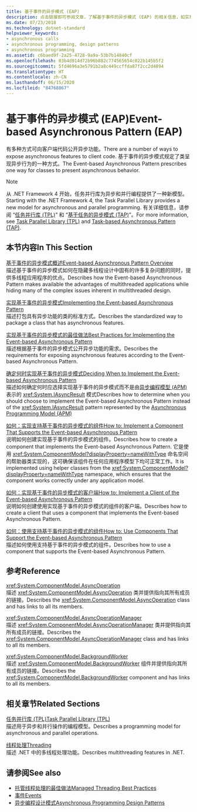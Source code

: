 ```yaml
---
title: 基于事件的异步模式 (EAP)
description: 点击链接即可参阅文章，了解基于事件的异步模式 (EAP) 的相关信息，如实现、最佳做法、实现 EAP 客户端等。
ms.date: 07/23/2018
ms.technology: dotnet-standard
helpviewer_keywords:
- asynchronous calls
- asynchronous programming, design patterns
- asynchronous programming
ms.assetid: c6baed9f-2a25-4728-9a9a-53b7b14840cf
ms.openlocfilehash: 03b4d914d72b96b882c774565654c022b145b5f2
ms.sourcegitcommit: 5fd4696a3e5791b2a8c449ccffda87f2cc2d4894
ms.translationtype: HT
ms.contentlocale: zh-CN
ms.lasthandoff: 06/15/2020
ms.locfileid: "84768867"
---
```

# <a name="event-based-asynchronous-pattern-eap"></a><span data-ttu-id="cb800-103">基于事件的异步模式 (EAP)</span><span class="sxs-lookup"><span data-stu-id="cb800-103">Event-based Asynchronous Pattern (EAP)</span></span>

<span data-ttu-id="cb800-104">有多种方式可向客户端代码公开异步功能。</span><span class="sxs-lookup"><span data-stu-id="cb800-104">There are a number of ways to expose asynchronous features to client code.</span></span> <span data-ttu-id="cb800-105">基于事件的异步模式规定了类呈现异步行为的一种方式。</span><span class="sxs-lookup"><span data-stu-id="cb800-105">The Event-based Asynchronous Pattern prescribes one way for classes to present asynchronous behavior.</span></span>  
  
> [!NOTE]
> <span data-ttu-id="cb800-106">从 .NET Framework 4 开始，任务并行库为异步和并行编程提供了一种新模型。</span><span class="sxs-lookup"><span data-stu-id="cb800-106">Starting with the .NET Framework 4, the Task Parallel Library provides a new model for asynchronous and parallel programming.</span></span> <span data-ttu-id="cb800-107">有关详细信息，请参阅 “[任务并行库 (TPL)](../parallel-programming/task-parallel-library-tpl.md)” 和 “[基于任务的异步模式 (TAP)](task-based-asynchronous-pattern-tap.md)”。</span><span class="sxs-lookup"><span data-stu-id="cb800-107">For more information, see [Task Parallel Library (TPL)](../parallel-programming/task-parallel-library-tpl.md) and [Task-based Asynchronous Pattern (TAP)](task-based-asynchronous-pattern-tap.md).</span></span>
  
## <a name="in-this-section"></a><span data-ttu-id="cb800-108">本节内容</span><span class="sxs-lookup"><span data-stu-id="cb800-108">In This Section</span></span>

 [<span data-ttu-id="cb800-109">基于事件的异步模式概述</span><span class="sxs-lookup"><span data-stu-id="cb800-109">Event-based Asynchronous Pattern Overview</span></span>](event-based-asynchronous-pattern-overview.md)  
 <span data-ttu-id="cb800-110">描述基于事件的异步模式如何在隐藏多线程设计中固有的许多复杂问题的同时，提供多线程应用程序的优点。</span><span class="sxs-lookup"><span data-stu-id="cb800-110">Describes how the Event-based Asynchronous Pattern makes available the advantages of multithreaded applications while hiding many of the complex issues inherent in multithreaded design.</span></span>  
  
 [<span data-ttu-id="cb800-111">实现基于事件的异步模式</span><span class="sxs-lookup"><span data-stu-id="cb800-111">Implementing the Event-based Asynchronous Pattern</span></span>](implementing-the-event-based-asynchronous-pattern.md)  
 <span data-ttu-id="cb800-112">描述打包具有异步功能的类的标准方式。</span><span class="sxs-lookup"><span data-stu-id="cb800-112">Describes the standardized way to package a class that has asynchronous features.</span></span>  
  
 [<span data-ttu-id="cb800-113">实现基于事件的异步模式的最佳做法</span><span class="sxs-lookup"><span data-stu-id="cb800-113">Best Practices for Implementing the Event-based Asynchronous Pattern</span></span>](best-practices-for-implementing-the-event-based-asynchronous-pattern.md)  
 <span data-ttu-id="cb800-114">描述根据基于事件的异步模式公开异步功能的需求。</span><span class="sxs-lookup"><span data-stu-id="cb800-114">Describes the requirements for exposing asynchronous features according to the Event-based Asynchronous Pattern.</span></span>  
  
 [<span data-ttu-id="cb800-115">确定何时实现基于事件的异步模式</span><span class="sxs-lookup"><span data-stu-id="cb800-115">Deciding When to Implement the Event-based Asynchronous Pattern</span></span>](deciding-when-to-implement-the-event-based-asynchronous-pattern.md)  
 <span data-ttu-id="cb800-116">描述如何确定何时应选择实现基于事件的异步模式而不是由[异步编程模型 (APM)](asynchronous-programming-model-apm.md) 表示的 <xref:System.IAsyncResult> 模式</span><span class="sxs-lookup"><span data-stu-id="cb800-116">Describes how to determine when you should choose to implement the Event-based Asynchronous Pattern instead of the <xref:System.IAsyncResult> pattern represented by the [Asynchronous Programming Model (APM)](asynchronous-programming-model-apm.md)</span></span>
  
 [<span data-ttu-id="cb800-117">如何：实现支持基于事件的异步模式的组件</span><span class="sxs-lookup"><span data-stu-id="cb800-117">How to: Implement a Component That Supports the Event-based Asynchronous Pattern</span></span>](component-that-supports-the-event-based-asynchronous-pattern.md)  
 <span data-ttu-id="cb800-118">说明如何创建实现基于事件的异步模式的组件。</span><span class="sxs-lookup"><span data-stu-id="cb800-118">Describes how to create a component that implements the Event-based Asynchronous Pattern.</span></span> <span data-ttu-id="cb800-119">它是使用 <xref:System.ComponentModel?displayProperty=nameWithType> 命名空间的帮助器类实现的，这可确保该组件在任何应用程序模型下均可正常工作。</span><span class="sxs-lookup"><span data-stu-id="cb800-119">It is implemented using helper classes from the <xref:System.ComponentModel?displayProperty=nameWithType> namespace, which ensures that the component works correctly under any application model.</span></span>  

 [<span data-ttu-id="cb800-120">如何：实现基于事件的异步模式的客户端</span><span class="sxs-lookup"><span data-stu-id="cb800-120">How to: Implement a Client of the Event-based Asynchronous Pattern</span></span>](how-to-implement-a-client-of-the-event-based-asynchronous-pattern.md)  
 <span data-ttu-id="cb800-121">说明如何创建使用实现基于事件的异步模式的组件的客户端。</span><span class="sxs-lookup"><span data-stu-id="cb800-121">Describes how to create a client that uses a component that implements the Event-based Asynchronous Pattern.</span></span>
  
 [<span data-ttu-id="cb800-122">如何：使用支持基于事件的异步模式的组件</span><span class="sxs-lookup"><span data-stu-id="cb800-122">How to: Use Components That Support the Event-based Asynchronous Pattern</span></span>](how-to-use-components-that-support-the-event-based-asynchronous-pattern.md)  
 <span data-ttu-id="cb800-123">描述如何使用支持基于事件的异步模式的组件。</span><span class="sxs-lookup"><span data-stu-id="cb800-123">Describes how to use a component that supports the Event-based Asynchronous Pattern.</span></span>  
  
## <a name="reference"></a><span data-ttu-id="cb800-124">参考</span><span class="sxs-lookup"><span data-stu-id="cb800-124">Reference</span></span>

 <xref:System.ComponentModel.AsyncOperation>  
 <span data-ttu-id="cb800-125">描述 <xref:System.ComponentModel.AsyncOperation> 类并提供指向其所有成员的链接。</span><span class="sxs-lookup"><span data-stu-id="cb800-125">Describes the <xref:System.ComponentModel.AsyncOperation> class and has links to all its members.</span></span>  
  
 <xref:System.ComponentModel.AsyncOperationManager>  
 <span data-ttu-id="cb800-126">描述 <xref:System.ComponentModel.AsyncOperationManager> 类并提供指向其所有成员的链接。</span><span class="sxs-lookup"><span data-stu-id="cb800-126">Describes the <xref:System.ComponentModel.AsyncOperationManager> class and has links to all its members.</span></span>  
  
 <xref:System.ComponentModel.BackgroundWorker>  
 <span data-ttu-id="cb800-127">描述 <xref:System.ComponentModel.BackgroundWorker> 组件并提供指向其所有成员的链接。</span><span class="sxs-lookup"><span data-stu-id="cb800-127">Describes the <xref:System.ComponentModel.BackgroundWorker> component and has links to all its members.</span></span>  
  
## <a name="related-sections"></a><span data-ttu-id="cb800-128">相关章节</span><span class="sxs-lookup"><span data-stu-id="cb800-128">Related Sections</span></span>

 [<span data-ttu-id="cb800-129">任务并行库 (TPL)</span><span class="sxs-lookup"><span data-stu-id="cb800-129">Task Parallel Library (TPL)</span></span>](../parallel-programming/task-parallel-library-tpl.md)  
 <span data-ttu-id="cb800-130">描述用于异步和并行操作的编程模型。</span><span class="sxs-lookup"><span data-stu-id="cb800-130">Describes a programming model for asynchronous and parallel operations.</span></span>  
  
 [<span data-ttu-id="cb800-131">线程处理</span><span class="sxs-lookup"><span data-stu-id="cb800-131">Threading</span></span>](../threading/index.md)  
 <span data-ttu-id="cb800-132">描述 .NET 中的多线程处理功能。</span><span class="sxs-lookup"><span data-stu-id="cb800-132">Describes multithreading features in .NET.</span></span>  
  
## <a name="see-also"></a><span data-ttu-id="cb800-133">请参阅</span><span class="sxs-lookup"><span data-stu-id="cb800-133">See also</span></span>

- [<span data-ttu-id="cb800-134">托管线程处理的最佳做法</span><span class="sxs-lookup"><span data-stu-id="cb800-134">Managed Threading Best Practices</span></span>](../threading/managed-threading-best-practices.md)
- [<span data-ttu-id="cb800-135">事件</span><span class="sxs-lookup"><span data-stu-id="cb800-135">Events</span></span>](../events/index.md)
- [<span data-ttu-id="cb800-136">异步编程设计模式</span><span class="sxs-lookup"><span data-stu-id="cb800-136">Asynchronous Programming Design Patterns</span></span>](index.md)
